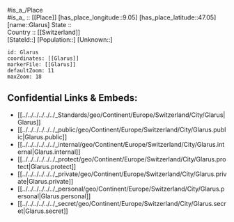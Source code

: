 ﻿---
location: [47.05,9.05] 
mapzoom: [7,12] 
mapmarker: city 
type: City
tags:
- geo/City


SpocWebEntityId: 30463
isDeleted: false
confidential: public

---
#is_a_/Place  
#is_a_ :: [[Place]] 
[has_place_longitude::9.05] 
[has_place_latitude::47.05] 
[name::Glarus] 
State ::  
Country :: [[Switzerland]]  
[StateId::] 
[Population::] 
[Unknown::] 


```leaflet
id: Glarus
coordinates: [[Glarus]] 
markerFile: [[Glarus]] 
defaultZoom: 11 
maxZoom: 18
```


## Confidential Links & Embeds: 
- [[../../../../../../_Standards/geo/Continent/Europe/Switzerland/City/Glarus|Glarus]] 
- [[../../../../../../_public/geo/Continent/Europe/Switzerland/City/Glarus.public|Glarus.public]] 
- [[../../../../../../_internal/geo/Continent/Europe/Switzerland/City/Glarus.internal|Glarus.internal]] 
- [[../../../../../../_protect/geo/Continent/Europe/Switzerland/City/Glarus.protect|Glarus.protect]] 
- [[../../../../../../_private/geo/Continent/Europe/Switzerland/City/Glarus.private|Glarus.private]] 
- [[../../../../../../_personal/geo/Continent/Europe/Switzerland/City/Glarus.personal|Glarus.personal]] 
- [[../../../../../../_secret/geo/Continent/Europe/Switzerland/City/Glarus.secret|Glarus.secret]] 
